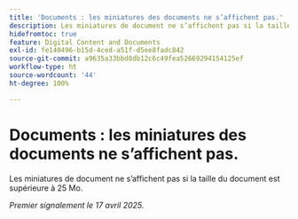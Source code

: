 ```yaml
---
title: 'Documents : les miniatures des documents ne s’affichent pas.'
description: Les miniatures de document ne s’affichent pas si la taille du document est supérieure à 25 Mo.
hidefromtoc: true
feature: Digital Content and Documents
exl-id: fe140496-b15d-4ced-a51f-d5ee8fadc842
source-git-commit: a9635a33bbd8db12c6c49fea52669294154125ef
workflow-type: ht
source-wordcount: '44'
ht-degree: 100%

---
```


# Documents : les miniatures des documents ne s’affichent pas.

Les miniatures de document ne s’affichent pas si la taille du document est supérieure à 25 Mo.

_Premier signalement le 17 avril 2025._
